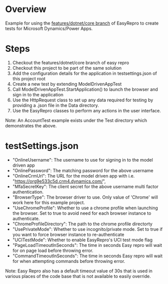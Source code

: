 # Overview
Example for using the [features/dotnet/core branch](https://github.com/microsoft/EasyRepro/tree/features/dotnet/core) of EasyRepro to create tests for Microsoft Dynamics/Power Apps. 

# Steps
1. Checkout the features/dotnet/core branch of easy repro
2. Checkout this project to be part of the same solution
3. Add the configuration details for the application in testsettings.json of this project root
4. Create a new test by extending ModelDrivenAppTest
5. Call ModelDrivenAppTest.StartApplication() to launch the browser and sign in to the application
6. Use the HttpRequest class to set up any data required for testing by providing a .json file in the Data directory.
7. Use the EasyRepro classes to perform any actions in the user interface.

Note: An AccountTest example exists under the Test directory which demonstrates the above. 


# testSettings.json
- "OnlineUsername":  The username to use for signing in to the model driven app
- "OnlinePassword": The matching password for the above username
-    "OnlineCrmUrl": The URL for the model driven app with i.e. "https://org9e533c5d.crm4.dynamics.com/",
-    "MfaSecretKey": The client secret for the above username multi factor authentication.    
-    "BrowserType": The browser driver to use.  Only  value of 'Chrome' will work here for this example project.
-    "UseChromeProfile": Whether to use a chrome profile when launching the browser. Set to true to avoid need for each browser instance to authenticate.
-    "ChromeProfileDirectory": The path to the chrome profile directorty
-    "UsePrivateMode": Whether to use incognito/private mode.  Set to true if you want to force browser instance to re-authenticate
-    "UCITestMode": Whether to enable EasyRepro's UCI test mode flag
-    "PageLoadTimeoutInSeconds": The time in seconds Easy repro will wait for on page load before throwing error.  
-    "CommandTimeoutInSeconds": The time in seconds Easy repro will wait for when attempting commands before throwing error. 

Note: Easy Repro also has a default timeout value of 30s that is used in various places of the code base that is not available to easily override. 

